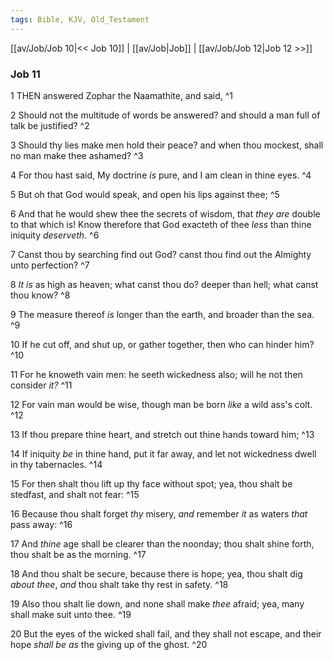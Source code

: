 ```yaml
---
tags: Bible, KJV, Old_Testament
---
```


[[av/Job/Job 10|<< Job 10]] | [[av/Job|Job]] | [[av/Job/Job 12|Job 12 >>]]

### Job 11

1 THEN answered Zophar the Naamathite, and said, ^1

2 Should not the multitude of words be answered? and should a man full of talk be justified? ^2

3 Should thy lies make men hold their peace? and when thou mockest, shall no man make thee ashamed? ^3

4 For thou hast said, My doctrine _is_ pure, and I am clean in thine eyes. ^4

5 But oh that God would speak, and open his lips against thee; ^5

6 And that he would shew thee the secrets of wisdom, that _they_ _are_ double to that which is! Know therefore that God exacteth of thee _less_ than thine iniquity _deserveth_. ^6

7 Canst thou by searching find out God? canst thou find out the Almighty unto perfection? ^7

8 _It_ _is_ as high as heaven; what canst thou do? deeper than hell; what canst thou know? ^8

9 The measure thereof _is_ longer than the earth, and broader than the sea. ^9

10 If he cut off, and shut up, or gather together, then who can hinder him? ^10

11 For he knoweth vain men: he seeth wickedness also; will he not then consider _it?_ ^11

12 For vain man would be wise, though man be born _like_ a wild ass's colt. ^12

13 If thou prepare thine heart, and stretch out thine hands toward him; ^13

14 If iniquity _be_ in thine hand, put it far away, and let not wickedness dwell in thy tabernacles. ^14

15 For then shalt thou lift up thy face without spot; yea, thou shalt be stedfast, and shalt not fear: ^15

16 Because thou shalt forget _thy_ misery, _and_ remember _it_ as waters _that_ pass away: ^16

17 And _thine_ age shall be clearer than the noonday; thou shalt shine forth, thou shalt be as the morning. ^17

18 And thou shalt be secure, because there is hope; yea, thou shalt dig _about_ _thee_, _and_ thou shalt take thy rest in safety. ^18

19 Also thou shalt lie down, and none shall make _thee_ afraid; yea, many shall make suit unto thee. ^19

20 But the eyes of the wicked shall fail, and they shall not escape, and their hope _shall_ _be_ _as_ the giving up of the ghost. ^20
